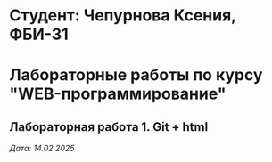 # Студент: Чепурнова Ксения, ФБИ-31

# Лабораторные работы по курсу "WEB-программирование"

## Лабораторная работа 1. Git + html

*Дата: 14.02.2025*

